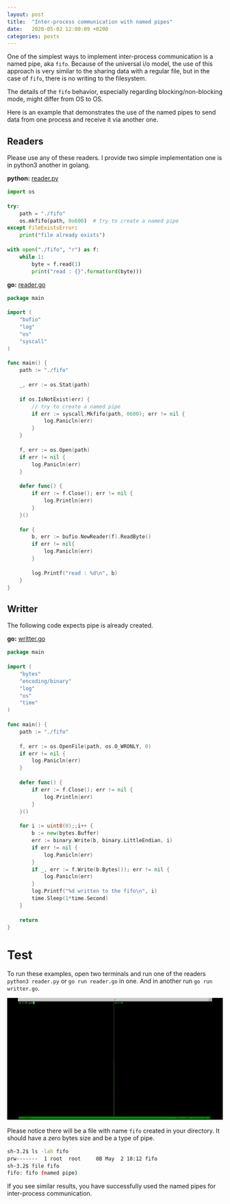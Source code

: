 ```yaml
---
layout: post
title:  "Inter-process communication with named pipes"
date:   2020-05-02 12:00:09 +0200
categories: posts
---
```

One of the simplest ways to implement inter-process communication is a named pipe, aka `fifo`. Because of the universal i/o model, the use of this approach is very similar to the sharing data with a regular file, but in the case of `fifo`, there is no writing to the filesystem.

The details of the `fifo` behavior, especially regarding blocking/non-blocking mode, might differ from OS to OS. 

Here is an example that demonstrates the use of the named pipes to send data from one process and receive it via another one. 

## Readers

Please use any of these readers. I provide two simple implementation one is in python3 another in golang.

**python:** [reader.py](https://github.com/andriikushch/andriikushch.github.io/blob/master/assets/code/4/reader.py)

```python
import os

try:
    path = "./fifo"
    os.mkfifo(path, 0o600)  # try to create a named pipe
except FileExistsError:
    print("file already exists")

with open("./fifo", "r") as f:
    while 1:
        byte = f.read(1)
        print("read : {}".format(ord(byte)))

```

**go:** [reader.go](https://github.com/andriikushch/andriikushch.github.io/blob/master/assets/code/4/reader.go)

```go
package main

import (
    "bufio"
    "log"
    "os"
    "syscall"
)

func main() {
    path := "./fifo"

    _, err := os.Stat(path)

    if os.IsNotExist(err) {
        // try to create a named pipe
        if err := syscall.Mkfifo(path, 0600); err != nil {
            log.Panicln(err)
        }
    }

    f, err := os.Open(path)
    if err != nil {
        log.Panicln(err)
    }

    defer func() {
        if err := f.Close(); err != nil {
            log.Println(err)
        }
    }()

    for {
        b, err := bufio.NewReader(f).ReadByte()
        if err != nil{
            log.Panicln(err)
        }

        log.Printf("read : %d\n", b)
    }
}

```

## Writter

The following code expects pipe is already created.

**go:** [writter.go](https://github.com/andriikushch/andriikushch.github.io/blob/master/assets/code/4/writter.go)

```go
package main

import (
    "bytes"
    "encoding/binary"
    "log"
    "os"
    "time"
)

func main() {
    path := "./fifo"

    f, err := os.OpenFile(path, os.O_WRONLY, 0)
    if err != nil {
        log.Panicln(err)
    }

    defer func() {
        if err := f.Close(); err != nil {
            log.Println(err)
        }
    }()

    for i := uint8(0);;i++ {
        b := new(bytes.Buffer)
        err := binary.Write(b, binary.LittleEndian, i)
        if err != nil {
            log.Panicln(err)
        }
        if _, err := f.Write(b.Bytes()); err != nil {
            log.Panicln(err)
        }
        log.Printf("%d written to the fifo\n", i)
        time.Sleep(1*time.Second)
    }

    return
}

```

# Test

To run these examples, open two terminals and run one of the readers `python3 reader.py` or `go run reader.go` in one. And in another run  `go run writter.go`.

![demo.gif](/assets/images/4/demo.gif)


Please notice there will be a file with name `fifo` created in your directory. It should have a zero bytes size and be a type of pipe.

```bash
sh-3.2$ ls -lah fifo
prw-------  1 root  root     0B May  2 18:12 fifo
sh-3.2$ file fifo
fifo: fifo (named pipe)
```

If you see similar results, you have successfully used the named pipes for inter-process communication.

                                                                               
